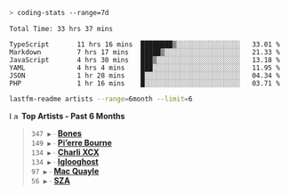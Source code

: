 ```zsh
> coding-stats --range=7d
```

<!--START_SECTION:waka-->

```text
Total Time: 33 hrs 37 mins

TypeScript       11 hrs 16 mins  ████████▒░░░░░░░░░░░░░░░░   33.01 %
Markdown         7 hrs 17 mins   █████▒░░░░░░░░░░░░░░░░░░░   21.33 %
JavaScript       4 hrs 30 mins   ███▒░░░░░░░░░░░░░░░░░░░░░   13.18 %
YAML             4 hrs 4 mins    ███░░░░░░░░░░░░░░░░░░░░░░   11.95 %
JSON             1 hr 28 mins    █░░░░░░░░░░░░░░░░░░░░░░░░   04.34 %
PHP              1 hr 16 mins    █░░░░░░░░░░░░░░░░░░░░░░░░   03.71 %
```

<!--END_SECTION:waka-->

```zsh
lastfm-readme artists --range=6month --limit=6
```

<!--START_LASTFM_ARTISTS:{"period": "6month", "rows": 6}-->
<a href="https://last.fm" target="_blank"><img src="https://user-images.githubusercontent.com/17434202/215290617-e793598d-d7c9-428f-9975-156db1ba89cc.svg" alt="Last.fm Logo" width="18" height="13"/></a> **Top Artists - Past 6 Months**

> `347 ▶️` ∙ **[Bones](https://www.last.fm/music/Bones)**<br/>
> `149 ▶️` ∙ **[Pi’erre Bourne](https://www.last.fm/music/Pi%E2%80%99erre+Bourne)**<br/>
> `134 ▶️` ∙ **[Charli XCX](https://www.last.fm/music/Charli+XCX)**<br/>
> `134 ▶️` ∙ **[Iglooghost](https://www.last.fm/music/Iglooghost)**<br/>
> `97 ▶️` ∙ **[Mac Quayle](https://www.last.fm/music/Mac+Quayle)**<br/>
> `56 ▶️` ∙ **[SZA](https://www.last.fm/music/SZA)**<br/>
<!--END_LASTFM_ARTISTS-->
